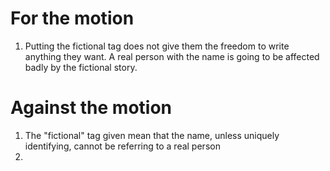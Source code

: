 # For the motion
1. Putting the fictional tag does not give them the freedom to write anything they want. A real person with the name is going to be affected badly by the fictional story.
# Against the motion
1. The "fictional" tag given mean that the name, unless uniquely identifying, cannot be referring to a real person
2. 